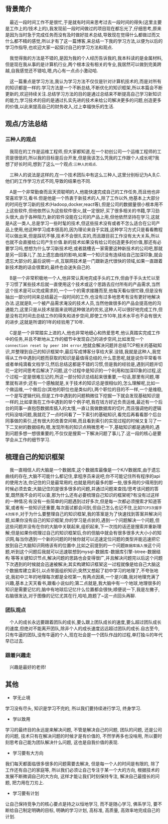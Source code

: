 ## 背景简介

&emsp;最近一段时间工作不是很忙,于是就有时间来思考过去一段时间的得失(这里主要是工作上的/技术上的),我发现前一段时间做过的项目现在都忘光了,仔细思考,原来是因为当时急于完成任务而没有及时做好技术总结,导致现在觉得什么都做过而又什么都不精的感觉,所以才有了这一篇博客,来总结一下我的学习方法,以便为以后的学习作指导,也欢迎大家一起探讨自己的学习方法和观点.

&emsp;我觉得我的方法是不错的,是因为我的个人经历告诉我的,我本科读的是金属材料,但是现在我从事的是计算机行业,两个根本没有相关的专业,我居然可以做到完美跨越,自我感觉还不错哈,嗯,内心有一点点小激动哈.

&emsp;这一篇重点是学习方法,我认为学习方法不仅仅是针对计算机技术的,而是对所有的知识都是一样的.学习方法是一个不断总结,不断优化的知识框架,所以本篇会不断更新的,欢迎持续关注.总结学习方法的目的是通过总结来不断提高自己学习新知识的能力,学习技术的目的是通过扎实先进的技术来给公司解决更多的问题,创造更多的价值,以此来提高自己的财务收入,过上幸福快乐的生活.

## 观点/方法总结

### 三种人的观点

&emsp;我现在的工作是运维工程师,但大家都知道,在一个初创公司一个运维工程师的工资是很低的,所以我的目标是后台开发,但是我该怎么凭我的工作跟个人成长呢?我想了好长时间,想到了这么一个观点:`三种人的观点`.

&emsp;三种人的说法是这样的,在一个技术团队中有这么三种人,这里分别标记为A,B,C.他们的工作学习方式不同,导致的结果也不同.

&emsp;A是一个非常勤奋而且天资聪明的人,他能快速完成自己的工作任务,而且他也非常喜欢学习,看书.但是他是一个热衷于新技术的人,除了工作以外,他基本上大部分的时间在学习新的技术(Hadoop,docker,react等),但是公司的数据量很小根本用不上这些软件,但他依然认为这些软件很火,就一定很好,买了很多相关的书籍,学习劲头很大,由于各种阻力,新的软件没能在公司的产品上用,但他依然坚持在学习,这就是A这一类人,总是学习一些时髦的技术,但这些技术没有或者不怎么适合在公司产品上使用,他这种学习成本很高的,因为理论来自于实践,这种学习方式只是看看教程可以做出来,但是踩坑不够,技术不会很扎实的,而且跟目前工作没有太大关系,所以也就不会直接给公司产生价值.新的技术如果没有给公司创造更多的价值,那还有必要学习吗,想想为什么学习新技术吧,或者跳槽去一家需要这种新技术的公司吧,那就是另一回事儿了.加上遗忘曲线的影响,如果一个知识没有连续给自己加深印象,就会遗忘大部分的,最后说明一点,互联网技术是一门跟新迭代很快的领域,如果一直跟着新技术跑的话会很累的,最终也会迷失自己的.

&emsp;B是一个非常积极地一个人,他非常认真地完成手头的工作,但由于手头太忙以至于习惯了某些技术后就一直使用这个技术或这个思路去应付所有的产品需求,当然这个技术是可以完成需求的,一个一个的需求接踵而至,他每天看似很忙碌,但是没有抽出一部分时间来总结最近一段时间的工作,也没有过多地思考有没有更好地解决办法.这就是B,一个被产品需求淹没的技术人员,当然他做很多的产品会提高他的沟通能力,这里只是从技术层面来说明这种做法的优劣,这种人可以很好地完成工作,但是没有花时间去总结工作的得失和进步空间,即使工作10年,技术水平也不会有很大的进步,这就是所谓的1年的经验用了10年.

&emsp;C是是一个非常踏实上进的人,他也非常地细心和热爱思考,他认真踏实完成工作中的任务,并且不断地从工作的细节中发现自己的进步空间,比如发现一个`connection reset by peer 104 error`,他就会解决问题并总结TCP相关的基础知识,并整理到自己的知识框架中,最后写成博客分享给大家.没错,我就是这种人,我觉得从工作中遇到问题而获取的知识是最值得总结的,什么意思呢,就是说你平常看书或者单纯滴看文档学习,然后总结这都是不错的习惯,但是我的经验是,遇到问题并切花一定时间思考后解决了问题,这个过程中是知识的一个利用和加深印象的过程,这个过程一定是很难忘记的,所这一部分知识总结起来很重要,一句话,那里有问题,哪里就有进步;还有一个感触就是,关于技术的知识总是很相似的,怎么理解呢,比如一个做运维,一个做后台(其他的职位也是类似的),两个职位的目的不一样,一个是维稳,一个是写逻辑代码,但是工作中遇到的问题稍微往下挖掘一下就会发现基础知识是一样的,比如拿我在工作中遇到的举个例子吧,我在钱方好近负责运维,最近有一个后台的同事一直抱怨数据库插入的太慢,一直让我做数据库的切片,而且强调他的逻辑代码没啥问题,我就花了一点时间看了一下索引的基础知识,看完后再看看那个后台同事做的索引,还有很大的改善空间嘛,而且看到索引的实现过程的时候又复习了一下二叉树的数据结构,嗯,发现所有的知识点稍微思考一下,基础知识都是通用的,遇到问题多想一想很重要的,不仅仅是搜索一下解决问题了事儿了.这一段的核心是要学会从工作的细节学习.

## 梳理自己的知识框架

&emsp;我一直相信人的大脑是一个数据库,这个数据库最像是一个K/V数据库,由于遗忘曲线的存在,大脑不可能什么都记住,拿程序员来说吧,你不可能记住所有程序的api的使用方法,你记住的只是最常用的,也就是用的最多的那一些,很多用的少得用到的时候必须去查;大脑记住的是很多很多的问题,并通过问题来查找/思考该问题的答案,既然我不会的可以查,那为什么还有必要梳理自己知识的框架呢?有没有过这样的一种情况:有没有一些简单的问题遇到过好多次,但是每一次都必须搜索才知道答案,或者有一些知识还重要,每次面试都会问到,但自己怎么也记不住,比如`TCP3次握手4次挥手`,对于为什么要整理自己的知识框架,我的答案是为了快速找到答案并解决问题,如果你没有自己的知识框架,你的学习是点状的,遇到一个问题解决一个问题,但这些问题并没有在你的大脑中关联起来,组织起来,下一次找的话还是搜索并重新理解;但是如果你梳理过自己的知识框架后,你的但脑中就会有很多很多大大小小的知识网,每当你遇到一个新的问题的时候你就可以迅速定位问题的类型并能迅速把它放到自己大脑知识网络该有的位置中,比如之前提到的一个问题`数据库插入慢`这个问题,听到这个问题后我就可以迅速联想到mysql-数据库-数据库引擎-btree-数据结构 等等关键知识节点,解决问题的思路也会变得很广,并且解决问题完以后这个问题下次遇到的时候就会迅速被解决;其实构建知识框架这一过程就像是给自己大脑这个数据库建立索引,以点带面组织知识;突然又想起了初中学习的地理了,不夸张地说,我初中三年的地理每次都是全校第一,有两点因素,一个是兴趣,我对地理充满了兴趣,基本上天天看书,跟看小说似的;第二点就是,我大脑中有一个地球,地理很多的知识是需要记忆的,脑中有地球后记忆什么位置都会很快;顺便说一下,我是左撇子,右脑很发达,对于图像的记忆尤其在行,哈哈,跑题了~这一点回头再聊.

### 团队观点

&emsp;个人的成长永远要跟着团队的成长,要么跟上团队成长的速度,要么超过团队成长的速度,但绝对不能离开团队,除非个人的成长速度远远超过团队的成长.自古至今,只有牛逼的团队,没有牛逼的个人,现在社会是一个团队作战的过程,单打独斗的年代早已过去.

### 跟着兴趣走

&emsp;兴趣是最好的老师!

## 其他

* 学无止境

学习没有尽头, 知识是学习不完的, 所以我们要持续进行学习, 终身学习.

* 学以致用

学习的最终目的永远是来解决问题, 不管是解决自己的问题, 团队的问题, 还是公司的问题, 技术只有在解决问题的时候才是有价值的, 不然学再多也没啥用, 所以要时刻思考自己能为团队解决什么问题, 这也是自我价值的表现.

* 学习要有大方向

我们每天都面临很多很多的问题需要去解决, 但是每一个人的时间是有限的, 除了工作还有自己的家庭等, 所以我们必须让自己专注于某一个大的方向, 根据技术的发展不断微调自己的大方向, 这样才能让我们时刻保持专注, 解决自己最擅长的问题, 把力用在刀刃上.

* 学习要有计划

让自己保持竞争力的核心要点是持之以恒地学习, 而不是随心学习, 佛系学习, 要不断给自己制定明确的目标, 明确的学习计划, 高标准, 高质量, 高效率地完成自己的计划. 